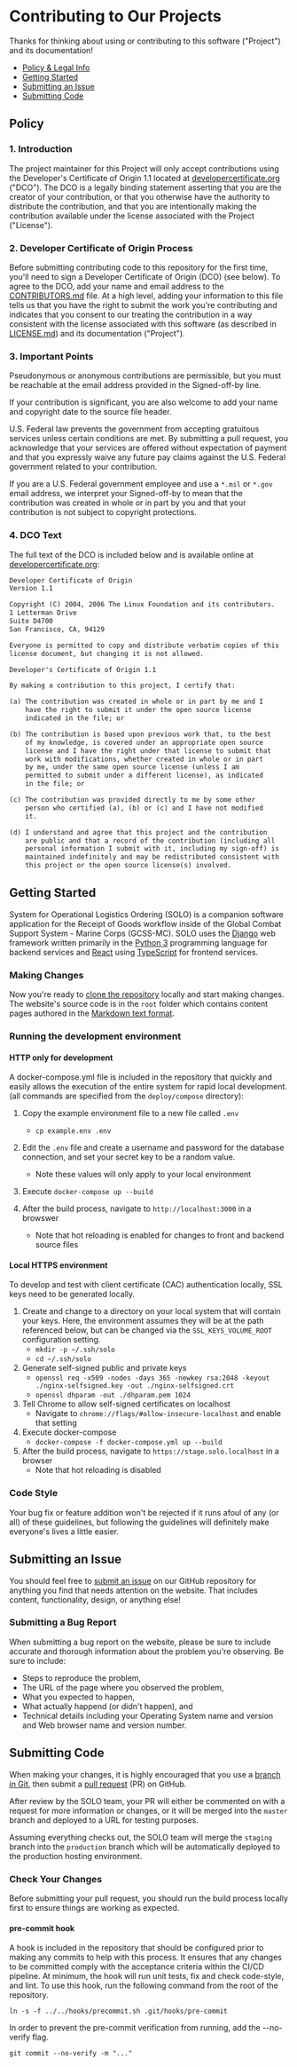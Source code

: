 # Contributing to Our Projects

Thanks for thinking about using or contributing to this software ("Project") and its documentation!

* [Policy & Legal Info](#policy)
* [Getting Started](#getting-started)
* [Submitting an Issue](#submitting-an-issue)
* [Submitting Code](#submitting-code)

## Policy

### 1. Introduction

The project maintainer for this Project will only accept contributions using the Developer's Certificate of Origin 1.1 located at [developercertificate.org](https://developercertificate.org) ("DCO"). The DCO is a legally binding statement asserting that you are the creator of your contribution, or that you otherwise have the authority to distribute the contribution, and that you are intentionally making the contribution available under the license associated with the Project ("License").

### 2. Developer Certificate of Origin Process

Before submitting contributing code to this repository for the first time, you'll need to sign a Developer Certificate of Origin (DCO) (see below). To agree to the DCO, add your name and email address to the [CONTRIBUTORS.md](https://github.com/Code-dot-mil/code.mil/blob/master/CONTRIBUTORS.md) file. At a high level, adding your information to this file tells us that you have the right to submit the work you're contributing and indicates that you consent to our treating the contribution in a way consistent with the license associated with this software (as described in [LICENSE.md](https://github.com/Code-dot-mil/code.mil/blob/master/LICENSE.md)) and its documentation ("Project").

### 3. Important Points

Pseudonymous or anonymous contributions are permissible, but you must be reachable at the email address provided in the Signed-off-by line.

If your contribution is significant, you are also welcome to add your name and copyright date to the source file header.

U.S. Federal law prevents the government from accepting gratuitous services unless certain conditions are met. By submitting a pull request, you acknowledge that your services are offered without expectation of payment and that you expressly waive any future pay claims against the U.S. Federal government related to your contribution.

If you are a U.S. Federal government employee and use a `*.mil` or `*.gov` email address, we interpret your Signed-off-by to mean that the contribution was created in whole or in part by you and that your contribution is not subject to copyright protections.

### 4. DCO Text

The full text of the DCO is included below and is available online at [developercertificate.org](https://developercertificate.org):

```txt
Developer Certificate of Origin
Version 1.1

Copyright (C) 2004, 2006 The Linux Foundation and its contributors.
1 Letterman Drive
Suite D4700
San Francisco, CA, 94129

Everyone is permitted to copy and distribute verbatim copies of this
license document, but changing it is not allowed.

Developer's Certificate of Origin 1.1

By making a contribution to this project, I certify that:

(a) The contribution was created in whole or in part by me and I
    have the right to submit it under the open source license
    indicated in the file; or

(b) The contribution is based upon previous work that, to the best
    of my knowledge, is covered under an appropriate open source
    license and I have the right under that license to submit that
    work with modifications, whether created in whole or in part
    by me, under the same open source license (unless I am
    permitted to submit under a different license), as indicated
    in the file; or

(c) The contribution was provided directly to me by some other
    person who certified (a), (b) or (c) and I have not modified
    it.

(d) I understand and agree that this project and the contribution
    are public and that a record of the contribution (including all
    personal information I submit with it, including my sign-off) is
    maintained indefinitely and may be redistributed consistent with
    this project or the open source license(s) involved.
```

## Getting Started

System for Operational Logistics Ordering (SOLO) is a companion software application for the Receipt of Goods workflow inside of the Global Combat Support System - Marine Corps (GCSS-MC). SOLO uses the [Django](https://www.djangoproject.com/) web framework written primarily in the [Python 3](https://www.python.org/download/releases/3.0/) programming language for backend services and [React](https://reactjs.org/) using [TypeScript](https://www.typescriptlang.org/) for frontend services.

### Making Changes

Now you're ready to [clone the repository](https://github.com/deptofdefense/solo) locally and start making changes. The website's source code is in the `root` folder which contains content pages authored in the [Markdown text format](https://www.markdownguide.org/).

### Running the development environment

#### HTTP only for development
A docker-compose.yml file is included in the repository that quickly and easily allows the execution of the entire system for rapid local development. (all commands are specified from the `deploy/compose` directory):
  1. Copy the example environment file to a new file called `.env`
      -  `cp example.env .env`
 
  2. Edit the `.env` file and create a username and password for the database connection, and set your secret key to be a random value.
      - Note these values will only apply to your local environment
  3. Execute `docker-compose up --build`
  4. After the build process, navigate to `http://localhost:3000` in a browswer
      - Note that hot reloading is enabled for changes to front and backend source files

#### Local HTTPS environment
To develop and test with client certificate (CAC) authentication locally, SSL keys need to be generated locally.
  1. Create and change to a directory on your local system that will contain your keys. Here, the environment assumes they will be at the path referenced below, but can be changed via the `SSL_KEYS_VOLUME_ROOT` configuration setting.
      - `mkdir -p ~/.ssh/solo`
      - `cd ~/.ssh/solo`
  2. Generate self-signed public and private keys
      - `openssl req -x509 -nodes -days 365 -newkey rsa:2048 -keyout ./nginx-selfsigned.key -out ./nginx-selfsigned.crt`
      - `openssl dhparam -out ./dhparam.pem 1024`
  3. Tell Chrome to allow self-signed certificates on localhost
      - Navigate to `chrome://flags/#allow-insecure-localhost` and enable that setting
  4. Execute docker-compose
      - `docker-compose -f docker-compose.yml up --build`
  5. After the build process, navigate to `https://stage.solo.localhost` in a browser
      - Note that hot reloading is disabled

### Code Style

Your bug fix or feature addition won't be rejected if it runs afoul of any (or all) of these guidelines, but following the guidelines will definitely make everyone's lives a little easier.

## Submitting an Issue

You should feel free to [submit an issue](https://github.com/deptofdefense/solo/issues) on our GitHub repository for anything you find that needs attention on the website. That includes content, functionality, design, or anything else!

### Submitting a Bug Report

When submitting a bug report on the website, please be sure to include accurate and thorough information about the problem you're observing. Be sure to include:

* Steps to reproduce the problem,
* The URL of the page where you observed the problem,
* What you expected to happen,
* What actually happend (or didn't happen), and
* Technical details including your Operating System name and version and Web browser name and version number.

## Submitting Code

When making your changes, it is highly encouraged that you use a [branch in Git](https://git-scm.com/book/en/v2/Git-Branching-Basic-Branching-and-Merging), then submit a [pull request](https://github.com/deptofdefense/solo/pulls) (PR) on GitHub.

After review by the SOLO team, your PR will either be commented on with a request for more information or changes, or it will be merged into the `master` branch and deployed to a URL for testing purposes.

Assuming everything checks out, the SOLO team will merge the `staging` branch into the `production` branch which will be automatically deployed to the production hosting environment.

### Check Your Changes

Before submitting your pull request, you should run the build process locally first to ensure things are working as expected.

#### pre-commit hook

A hook is included in the repository that should be configured prior to making any commits to help with this process. It ensures that any changes to be committed comply with the acceptance criteria within the CI/CD pipeline. At minimum, the hook will run unit tests, fix and check code-style, and lint. To use this hook, run the following command from the root of the repository.

`ln -s -f ../../hooks/precommit.sh .git/hooks/pre-commit`

In order to prevent the pre-commit verification from running, add the --no-verify flag.

`git commit --no-verify -m "..."`
